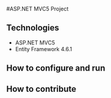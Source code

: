 #ASP.NET MVC5 Project
## Technologies
- ASP.NET MVC5
- Entity Framework 4.6.1
## How to configure and run
## How to contribute